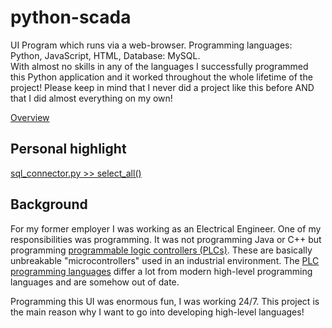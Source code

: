 # python-scada

UI Program which runs via a web-browser. Programming languages: Python, JavaScript, HTML, Database: MySQL.<br>
With almost no skills in any of the languages I successfully programmed this Python application and it worked throughout the whole lifetime of the project!
Please keep in mind that I never did a project like this before AND that I did almost everything on my own!

[Overview](files/architecture.pdf "Overview")

## Personal highlight
[sql_connector.py >> select_all()](https://github.com/cmiethli/python-scada/blob/b5262527d3704ad4602349acbfb476366365122b/sql_connector.py#L157)

## Background

For my former employer I was working as an Electrical Engineer. One of my responsibilities was programming. It was not programming Java or C++ but programming [programmable logic controllers (PLCs)](https://en.wikipedia.org/wiki/Programmable_logic_controller). These are basically unbreakable "microcontrollers" used in an industrial environment. The [PLC programming languages](https://en.wikipedia.org/wiki/Programmable_logic_controller#Programming) differ a lot from modern high-level programming languages and are somehow out of date.

Programming this UI was enormous fun, I was working 24/7. This project is the main reason why I want to go into developing high-level languages!
